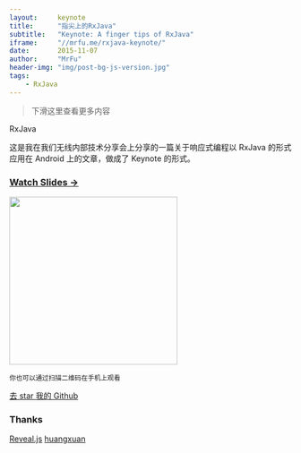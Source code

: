 ```yaml
---
layout:     keynote
title:      "指尖上的RxJava"
subtitle:   "Keynote: A finger tips of RxJava"
iframe:     "//mrfu.me/rxjava-keynote/"
date:       2015-11-07
author:     "MrFu"
header-img: "img/post-bg-js-version.jpg"
tags:
    - RxJava
---
```



> 下滑这里查看更多内容

RxJava

这是我在我们无线内部技术分享会上分享的一篇关于响应式编程以 RxJava 的形式应用在 Android 上的文章，做成了 Keynote 的形式。



### [Watch Slides →](//mrfu.me/rxjava-keynote)

<img src="http://mrfu.me/rxjava-keynote/attach/qrcode.png" width="300" height="300"/>



<small class="img-hint">你也可以通过扫描二维码在手机上观看</small>

[去 star 我的 Github](https://github.com/MrFuFuFu/rxjava-keynote)

### Thanks

[Reveal.js](http://lab.hakim.se/reveal-js)
[huangxuan](http://huangxuan.me/2015/07/09/js-module-7day/)
